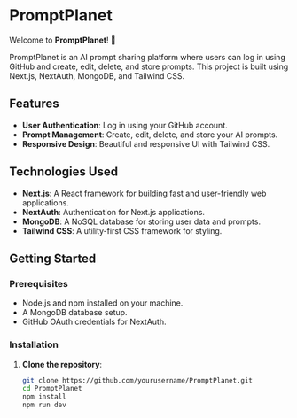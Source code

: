 # PromptPlanet

Welcome to **PromptPlanet**! 🌟

PromptPlanet is an AI prompt sharing platform where users can log in using GitHub and create, edit, delete, and store prompts. This project is built using Next.js, NextAuth, MongoDB, and Tailwind CSS.

## Features

- **User Authentication**: Log in using your GitHub account.
- **Prompt Management**: Create, edit, delete, and store your AI prompts.
- **Responsive Design**: Beautiful and responsive UI with Tailwind CSS.

## Technologies Used

- **Next.js**: A React framework for building fast and user-friendly web applications.
- **NextAuth**: Authentication for Next.js applications.
- **MongoDB**: A NoSQL database for storing user data and prompts.
- **Tailwind CSS**: A utility-first CSS framework for styling.

## Getting Started

### Prerequisites

- Node.js and npm installed on your machine.
- A MongoDB database setup.
- GitHub OAuth credentials for NextAuth.

### Installation

1. **Clone the repository**:
   ```bash
   git clone https://github.com/yourusername/PromptPlanet.git
   cd PromptPlanet
   npm install
   npm run dev
